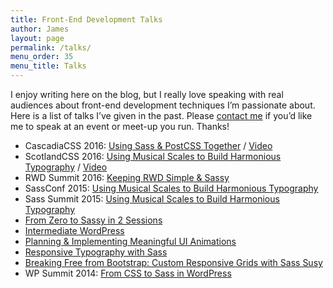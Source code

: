 ```yaml
---
title: Front-End Development Talks
author: James
layout: page
permalink: /talks/
menu_order: 35
menu_title: Talks
---
```


I enjoy writing here on the blog, but I really love speaking with real audiences about front-end development techniques I’m passionate about. Here is a list of talks I’ve given in the past. Please [contact me](/contact/) if you’d like me to speak at an event or meet-up you run. Thanks!

* CascadiaCSS 2016: [Using Sass &amp; PostCSS Together](https://jdsteinbach.com/sass-postcss/#/) / [Video](https://www.youtube.com/watch?v=YpSdBDoPemg)
* ScotlandCSS 2016: [Using Musical Scales to Build Harmonious Typography](https://jdsteinbach.com/sassconf/#/) / [Video](https://www.youtube.com/watch?v=_PGOlb2eKf0)
* RWD Summit 2016: [Keeping RWD Simple & Sassy](/sass/rwd-sass/)
* SassConf 2015: [Using Musical Scales to Build Harmonious Typography](https://jdsteinbach.com/sassconf/#/)
* Sass Summit 2015: [Using Musical Scales to Build Harmonious Typography](https://jdsteinbach.com/sassconf/#/)
* [From Zero to Sassy in 2 Sessions](https://jdsteinbach.com/zero2sassy/#/)
* [Intermediate WordPress](https://jdsteinbach.com/int-wp/#/)
* [Planning & Implementing Meaningful UI Animations](https://jdsteinbach.com/css-animation/#/)
* [Responsive Typography with Sass](http://www.slideshare.net/JamesSteinbach/responsive-typography-47632381)
* [Breaking Free from Bootstrap: Custom Responsive Grids with Sass Susy](http://www.slideshare.net/JamesSteinbach/breaking-free-from-bootstrap)
* WP Summit 2014: [From CSS to Sass in WordPress](http://www.slideshare.net/JamesSteinbach/from-css-to-sass-in-wordpress)
